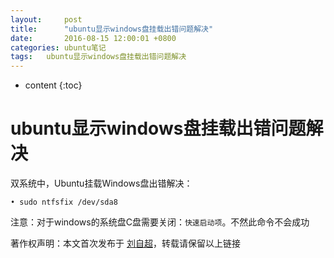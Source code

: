 ```yaml
---
layout:     post
title:      "ubuntu显示windows盘挂载出错问题解决"
date:       2016-08-15 12:00:01 +0800
categories:	ubuntu笔记
tags:	ubuntu显示windows盘挂载出错问题解决
---
```


* content
{:toc}





# ubuntu显示windows盘挂载出错问题解决

双系统中，Ubuntu挂载Windows盘出错解决：

```
• sudo ntfsfix /dev/sda8
```

注意：对于windows的系统盘C盘需要关闭：`快速启动项`。不然此命令不会成功




著作权声明：本文首次发布于 [刘自超](https://liuwc.xyz)，转载请保留以上链接